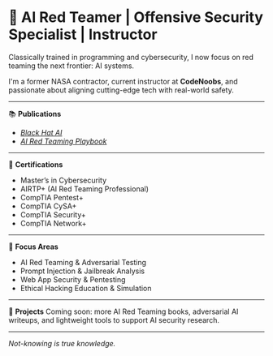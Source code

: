 # 👾 **AI Red Teamer | Offensive Security Specialist | Instructor**  
Classically trained in programming and cybersecurity, I now focus on red teaming the next frontier: AI systems.

I'm a former NASA contractor, current instructor at **CodeNoobs**, and passionate about aligning cutting-edge tech with real-world safety.

---

📚 **Publications**
- [*Black Hat AI*](https://github.com/randalltr/black-hat-ai)
- [*AI Red Teaming Playbook*](https://github.com/randalltr/ai-red-teaming-playbook)

---

🔐 **Certifications**
- Master’s in Cybersecurity  
- AIRTP+ (AI Red Teaming Professional)  
- CompTIA Pentest+  
- CompTIA CySA+  
- CompTIA Security+  
- CompTIA Network+  

---

🧠 **Focus Areas**
- AI Red Teaming & Adversarial Testing  
- Prompt Injection & Jailbreak Analysis  
- Web App Security & Pentesting  
- Ethical Hacking Education & Simulation  

---

🔬 **Projects**
Coming soon: more AI Red Teaming books, adversarial AI writeups, and lightweight tools to support AI security research.

---

*Not-knowing is true knowledge.*
